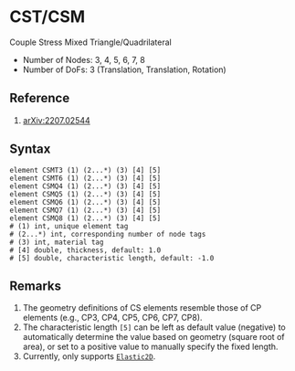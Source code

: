 # CST/CSM

Couple Stress Mixed Triangle/Quadrilateral

* Number of Nodes: 3, 4, 5, 6, 7, 8
* Number of DoFs: 3 (Translation, Translation, Rotation)

## Reference

1. [arXiv:2207.02544](https://arxiv.org/abs/2207.02544)

## Syntax

```text
element CSMT3 (1) (2...*) (3) [4] [5]
element CSMT6 (1) (2...*) (3) [4] [5]
element CSMQ4 (1) (2...*) (3) [4] [5]
element CSMQ5 (1) (2...*) (3) [4] [5]
element CSMQ6 (1) (2...*) (3) [4] [5]
element CSMQ7 (1) (2...*) (3) [4] [5]
element CSMQ8 (1) (2...*) (3) [4] [5]
# (1) int, unique element tag
# (2...*) int, corresponding number of node tags
# (3) int, material tag
# [4] double, thickness, default: 1.0
# [5] double, characteristic length, default: -1.0
```

## Remarks

1. The geometry definitions of CS elements resemble those of CP elements (e.g., CP3, CP4, CP5, CP6, CP7, CP8).
2. The characteristic length `[5]` can be left as default value (negative) to automatically determine the value 
   based on geometry (square root of area), or set to a positive value to manually specify the fixed length.
3. Currently, only supports [`Elastic2D`](../../Material/Material2D/Elastic2D.md).
